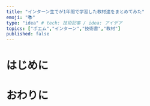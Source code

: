 ```yaml
---
title: "インターン生でが1年間で学習した教材達をまとめてみた"
emoji: "📚"
type: "idea" # tech: 技術記事 / idea: アイデア
topics: ["ポエム","インターン","技術書","教材"]
published: false
---
```


# はじめに
# おわりに